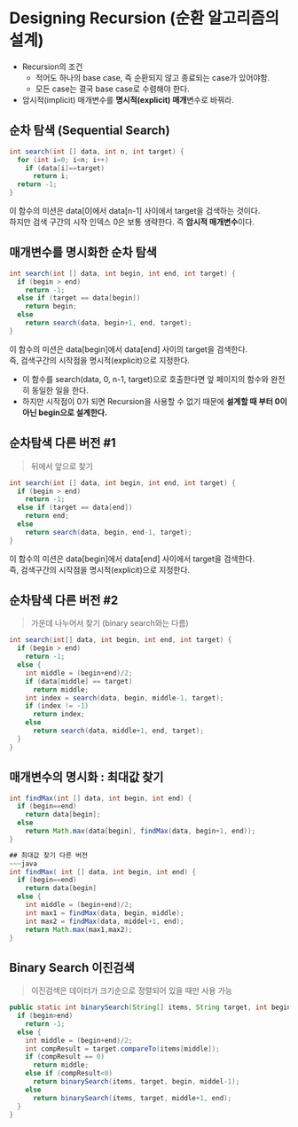 # Designing Recursion (순환 알고리즘의 설계)

- Recursion의 조건
  - 적어도 하나의 base case, 즉 순환되지 않고 종료되는 case가 있어야함.
  - 모든 case는 결국 base case로 수렴해야 한다.
- 암시적(implicit) 매개변수를 **명시적(explicit) 매개**변수로 바꿔라.

## 순차 탐색 (Sequential Search)
~~~java
int search(int [] data, int n, int target) {
  for (int i=0; i<n; i++)
    if (data[i]==target)
      return i;
  return -1;
}
~~~
이 함수의 미션은 data[0]에서 data[n-1] 사이에서 target을 검색하는 것이다.  
하지만 검색 구간의 시작 인덱스 0은 보통 생략한다. 즉 **암시적 매개변수**이다.

## 매개변수를 명시화한 순차 탐색
~~~java
int search(int [] data, int begin, int end, int target) {
  if (begin > end)
    return -1;
  else if (target == data[begin])
    return begin;
  else
    return search(data, begin+1, end, target);
}
~~~
이 함수의 미션은 data[begin]에서 data[end] 사이의 target을 검색한다.  
즉, 검색구간의 시작점을 명시적(explicit)으로 지정한다.
  - 이 함수를 search(data, 0, n-1, target)으로 호출한다면 앞 페이지의 함수와 완전히 동일한 일을 한다.
  - 하지만 시작점이 0가 되면 Recursion을 사용할 수 없기 때문에 **설계할 때 부터 0이 아닌 begin으로 설계한다.**

## 순차탐색 다른 버전 #1
>뒤에서 앞으로 찾기
~~~java
int search(int [] data, int begin, int end, int target) {
  if (begin > end)
    return -1;
  else if (target == data[end])
    return end;
  else
    return search(data, begin, end-1, target);
}
~~~
이 함수의 미션은 data[begin]에서 data[end] 사이에서 target을 검색한다.  
즉, 검색구간의 시작점을 명시적(explicit)으로 지정한다.

## 순차탐색 다른 버전 #2
>가운데 나누어서 찾기 (binary search와는 다름)
~~~java
int search(int[] data, int begin, int end, int target) {
  if (begin > end)
    return -1;
  else {
    int middle = (begin+end)/2;
    if (data[middle] == target)
      return middle;
    int index = search(data, begin, middle-1, target);
    if (index != -1)
      return index;
    else
      return search(data, middle+1, end, target);
  }
}
~~~

## 매개변수의 명시화 : 최대값 찾기
~~~java
int findMax(int [] data, int begin, int end) {
  if (begin==end)
    return data[begin];
  else
    return Math.max(data[begin], findMax(data, begin+1, end));
}

## 최대값 찾기 다른 버전
~~~java
int findMax( int [] data, int begin, int end) {
  if (begin==end)
    return data[begin]
  else {
    int middle = (begin+end)/2;
    int max1 = findMax(data, begin, middle);
    int max2 = findMax(data, middel+1, end);
    return Math.max(max1,max2);
}
~~~

## Binary Search 이진검색
>이진검색은 데이터가 크기순으로 정렬되어 있을 때만 사용 가능
~~~java
public static int binarySearch(String[] items, String target, int begin, int end) {
  if (begin>end)
    return -1;
  else {
    int middle = (begin+end)/2;
    int compResult = target.compareTo(items[middle]);
    if (compResult == 0)
      return middle;
    else if (compResult<0)
      return binarySearch(items, target, begin, middel-1);
    else
      return binarySearch(items, target, middle+1, end);
  }
}
~~~
